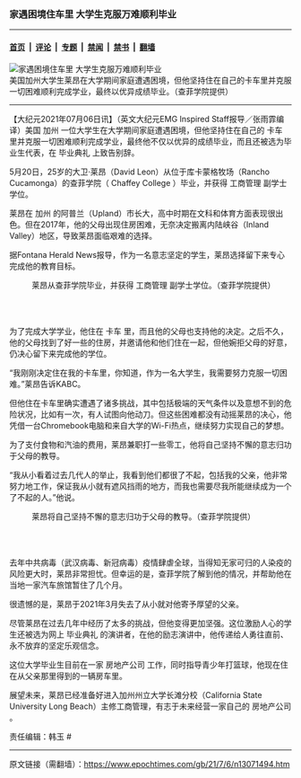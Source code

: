 ### 家遇困境住车里 大学生克服万难顺利毕业

---

#### [首页](../../../..?n13071494) &nbsp;|&nbsp; [评论](../../../../../epoch-comment?n13071494) &nbsp;|&nbsp; [专题](../../../../../epoch-special?n13071494) &nbsp;|&nbsp; [禁闻](../../../../../epoch-news?n13071494) &nbsp;|&nbsp; [禁书](../../../../../books?n13071494) &nbsp;|&nbsp; [翻墙](https://github.com/gfw-breaker/nogfw/blob/master/README.md?n13071494)


<div><img alt="家遇困境住车里 大学生克服万难顺利毕业" class="attachment-djy_600_400 size-djy_600_400 wp-post-image" src="https://i.epochtimes.com/assets/uploads/2021/07/id13071507-David-Leon-4-1200x801-600x400.jpg"/>
<div class="caption">
 美国加州大学生莱昂在大学期间家庭遭遇困境，但他坚持住在自己的卡车里并克服一切困难顺利完成学业，最终以优异成绩毕业。（查菲学院提供）
</div></div><hr/><div class="post_content" id="artbody" itemprop="articleBody">
 <!-- article content begin -->
 <p>
  【大纪元2021年07月06日讯】（英文大纪元EMG Inspired Staff报导／张雨霏编译）美国
  <ok href="https://www.epochtimes.com/gb/tag/%E5%8A%A0%E5%B7%9E.html">
   加州
  </ok>
  一位大学生在大学期间家庭遭遇困境，但他坚持住在自己的
  <ok href="https://www.epochtimes.com/gb/tag/%E5%8D%A1%E8%BD%A6.html">
   卡车
  </ok>
  里并克服一切困难顺利完成学业，最终他不仅以优异的成绩毕业，而且还被选为毕业生代表，在
  <ok href="https://www.epochtimes.com/gb/tag/%E6%AF%95%E4%B8%9A%E5%85%B8%E7%A4%BC.html">
   毕业典礼
  </ok>
  上致告别辞。
 </p>
 <p>
  5月20日，25岁的大卫‧莱昂（David Leon）从位于库卡蒙格牧场（Rancho Cucamonga）的查菲学院（
  <ok href="https://www.chaffey.edu/">
   Chaffey College
  </ok>
  ）毕业，并获得
  <ok href="https://www.epochtimes.com/gb/tag/%E5%B7%A5%E5%95%86%E7%AE%A1%E7%90%86.html">
   工商管理
  </ok>
  副学士学位。
 </p>
 <p>
  莱昂在
  <ok href="https://www.epochtimes.com/gb/tag/%E5%8A%A0%E5%B7%9E.html">
   加州
  </ok>
  的阿普兰（Upland）市长大，高中时期在文科和体育方面表现很出色。但在2017年，他的父母出现住房困难，无奈决定搬离内陆峡谷（Inland Valley）地区，导致莱昂面临艰难的选择。
 </p>
 <p>
  据Fontana Herald News报导，作为一名意志坚定的学生，莱昂选择留下来专心完成他的教育目标。
 </p>
 <figure aria-describedby="caption-attachment-13071505" class="wp-caption aligncenter" id="attachment_13071505" style="width: 603px">
  <ok href="https://i.epochtimes.com/assets/uploads/2021/07/id13071505-David-Leon-1-1200x801.jpg" target="_blank">
   <img alt="" class="wp-image-13071505" src="https://i.epochtimes.com/assets/uploads/2021/07/id13071505-David-Leon-1-1200x801.jpg"/>
  </ok>
  <br/><figcaption class="wp-caption-text" id="caption-attachment-13071505">
   莱昂从查菲学院毕业，并获得
   <ok href="https://www.epochtimes.com/gb/tag/%E5%B7%A5%E5%95%86%E7%AE%A1%E7%90%86.html">
    工商管理
   </ok>
   副学士学位。（查菲学院提供）
  </figcaption><br/>
 </figure><br/>
 <p>
  为了完成大学学业，他住在
  <ok href="https://www.epochtimes.com/gb/tag/%E5%8D%A1%E8%BD%A6.html">
   卡车
  </ok>
  里，而且他的父母也支持他的决定。之后不久，他的父母找到了好一些的住房，并邀请他和他们住在一起，但他婉拒父母的好意，仍决心留下来完成他的学位。
 </p>
 <p>
  “我刚刚决定住在我的卡车里，你知道，作为一名大学生，我需要努力克服一切困难。”莱昂告诉KABC。
 </p>
 <p>
  但他住在卡车里确实遭遇了诸多挑战，其中包括极端的天气条件以及意想不到的危险状况，比如有一次，有人试图向他动刀。但这些困难都没有动摇莱昂的决心，他凭借一台Chromebook电脑和来自大学的Wi-Fi热点，继续努力实现自己的梦想。
 </p>
 <p>
  为了支付食物和汽油的费用，莱昂兼职打一些零工，他将自己坚持不懈的意志归功于父母的教导。
 </p>
 <p>
  “我从小看着过去几代人的举止，我看到他们都很了不起，包括我的父亲，他非常努力地工作，保证我从小就有遮风挡雨的地方，而我也需要尽我所能继续成为一个了不起的人。”他说。
 </p>
 <figure aria-describedby="caption-attachment-13071506" class="wp-caption aligncenter" id="attachment_13071506" style="width: 603px">
  <ok href="https://i.epochtimes.com/assets/uploads/2021/07/id13071506-David-Leon-3-1200x801.jpg" target="_blank">
   <img alt="" class="wp-image-13071506" src="https://i.epochtimes.com/assets/uploads/2021/07/id13071506-David-Leon-3-1200x801.jpg"/>
  </ok>
  <br/><figcaption class="wp-caption-text" id="caption-attachment-13071506">
   莱昂将自己坚持不懈的意志归功于父母的教导。（查菲学院提供）
  </figcaption><br/>
 </figure><br/>
 <p>
  去年中共病毒（武汉病毒、新冠病毒）疫情肆虐全球，当得知无家可归的人染疫的风险更大时，莱昂非常担忧。但幸运的是，查菲学院了解到他的情况，并帮助他在当地一家汽车旅馆暂住了几个月。
 </p>
 <p>
  很遗憾的是，莱昂于2021年3月失去了从小就对他寄予厚望的父亲。
 </p>
 <p>
  尽管莱昂在过去几年中经历了太多的挑战，但他变得更加坚强。这位激励人心的学生还被选为网上
  <ok href="https://www.epochtimes.com/gb/tag/%E6%AF%95%E4%B8%9A%E5%85%B8%E7%A4%BC.html">
   毕业典礼
  </ok>
  的演讲者，在他的励志演讲中，他传递给人勇往直前、永不放弃的坚定乐观信念。
 </p>
 <p>
  这位大学毕业生目前在一家
  <ok href="https://www.epochtimes.com/gb/tag/%E6%88%BF%E5%9C%B0%E4%BA%A7%E5%85%AC%E5%8F%B8.html">
   房地产公司
  </ok>
  工作，同时指导青少年打篮球，他现在住在从父亲那里得到的一辆房车里。
 </p>
 <p>
  展望未来，莱昂已经准备好进入加州州立大学长滩分校（California State University Long Beach）主修工商管理，有志于未来经营一家自己的
  <ok href="https://www.epochtimes.com/gb/tag/%E6%88%BF%E5%9C%B0%E4%BA%A7%E5%85%AC%E5%8F%B8.html">
   房地产公司
  </ok>
  。
 </p>
 <p>
  责任编辑：韩玉 #
 </p>
 <!-- article content end -->
 <div id="below_article_ad">
 </div>
</div>


---

原文链接（需翻墙）：https://www.epochtimes.com/gb/21/7/6/n13071494.htm